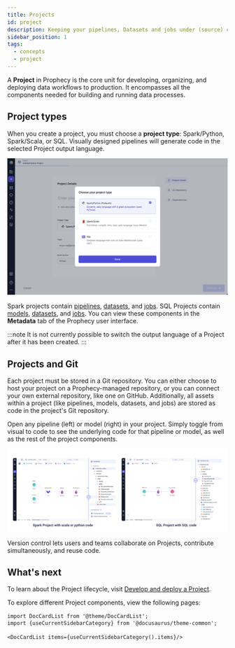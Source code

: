 ```yaml
---
title: Projects
id: project
description: Keeping your pipelines, Datasets and jobs under (source) control
sidebar_position: 1
tags:
  - concepts
  - project
---
```


A **Project** in Prophecy is the core unit for developing, organizing, and deploying data workflows to production. It encompasses all the components needed for building and running data processes.

## Project types

When you create a project, you must choose a **project type**: Spark/Python, Spark/Scala, or SQL. Visually designed pipelines will generate code in the selected Project output language.

![Project language](../img/project_language.png)

Spark projects contain [pipelines](docs/concepts/project/pipelines.md), [datasets](docs/concepts/project/dataset.md), and [jobs](docs/Orchestration/Orchestration.md). SQL Projects contain [models](docs/concepts/project/models.md), [datasets](docs/concepts/project/dataset.md), and [jobs](docs/Orchestration/Orchestration.md). You can view these components in the **Metadata** tab of the Prophecy user interface.

:::note
It is not currently possible to switch the output language of a Project after it has been created.
:::

## Projects and Git

Each project must be stored in a Git repository. You can either choose to host your project on a Prophecy-managed repository, or you can connect your own external repository, like one on GitHub. Additionally, all assets within a project (like pipelines, models, datasets, and jobs) are stored as code in the project's Git repository.

Open any pipeline (left) or model (right) in your project. Simply toggle from visual to code to see the underlying code for that pipeline or model, as well as the rest of the project components.

![Visual To Code](img/code-to-visual.png)

Version control lets users and teams collaborate on Projects, contribute simultaneously, and reuse code.

## What's next

To learn about the Project lifecycle, visit [Develop and deploy a Project](docs/ci-cd/deployment/deploy-project.md).

To explore different Project components, view the following pages:

```mdx-code-block
import DocCardList from '@theme/DocCardList';
import {useCurrentSidebarCategory} from '@docusaurus/theme-common';

<DocCardList items={useCurrentSidebarCategory().items}/>
```
